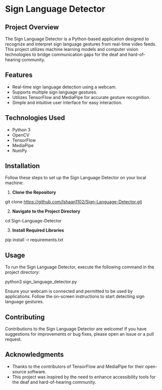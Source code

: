 # Sign Language Detector

## Project Overview
The Sign Language Detector is a Python-based application designed to recognize and interpret sign language gestures from real-time video feeds. This project utilizes machine learning models and computer vision technologies to bridge communication gaps for the deaf and hard-of-hearing community.

## Features
- Real-time sign language detection using a webcam.
- Supports multiple sign language gestures.
- Utilizes TensorFlow and MediaPipe for accurate gesture recognition.
- Simple and intuitive user interface for easy interaction.

## Technologies Used
- Python 3
- OpenCV
- TensorFlow
- MediaPipe
- NumPy

## Installation

Follow these steps to set up the Sign Language Detector on your local machine:

1. **Clone the Repository**

git clone https://github.com/Ishaan1102/Sign-Language-Detector.git

2. **Navigate to the Project Directory**

cd Sign-Language-Detector

3. **Install Required Libraries**

pip install -r requirements.txt

## Usage

To run the Sign Language Detector, execute the following command in the project directory:

python3 sign_language_detector.py


Ensure your webcam is connected and permitted to be used by applications. Follow the on-screen instructions to start detecting sign language gestures.

## Contributing

Contributions to the Sign Language Detector are welcome! If you have suggestions for improvements or bug fixes, please open an issue or a pull request.


## Acknowledgments

- Thanks to the contributors of TensorFlow and MediaPipe for their open-source software.
- This project was inspired by the need to enhance accessibility tools for the deaf and hard-of-hearing community.



